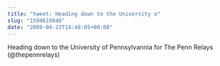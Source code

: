```yaml
---
title: "tweet: Heading down to the University o"
slug: "1594619846"
date: "2009-04-23T14:48:05+00:00"
---
```

Heading down to the University of Pennsylvannia for The Penn Relays (@thepennrelays)